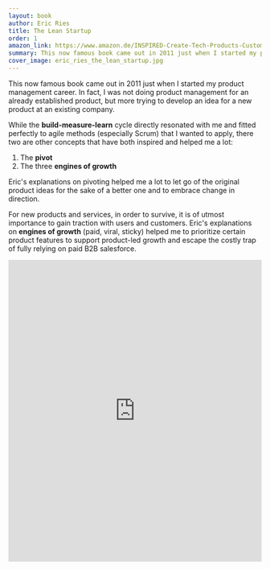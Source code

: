 ```yaml
---
layout: book
author: Eric Ries
title: The Lean Startup
order: 1
amazon_link: https://www.amazon.de/INSPIRED-Create-Tech-Products-Customers/dp/1119387507
summary: This now famous book came out in 2011 just when I started my product management career. 
cover_image: eric_ries_the_lean_startup.jpg
---
```

This now famous book came out in 2011 just when I started my product management career. 
In fact, I was not doing product management for an already established product, but more trying to develop an idea for a new product at an existing company. 

While the **build-measure-learn** cycle directly resonated with me and fitted perfectly to agile methods (especially Scrum) that I wanted to apply, there two are other concepts that have both inspired and helped me a lot:

1. The **pivot**
2. The three **engines of growth**

Eric's explanations on pivoting helped me a lot to let go of the original product ideas for the sake of a better one and to embrace change in direction. 

For new products and services, in order to survive, it is of utmost importance to gain traction with users and customers. 
Eric's explanations on **engines of growth** (paid, viral, sticky) helped me to prioritize certain product features to support product-led growth and escape the costly trap of fully relying on paid B2B salesforce. 

<iframe type="text/html" sandbox="allow-scripts allow-same-origin allow-popups" width="100%" height="600px" frameborder="0" allowfullscreen style="max-width:100%" src="https://lesen.amazon.de/kp/card?asin=B004J4XGN6&preview=inline&linkCode=kpe&ref_=cm_sw_r_kb_dp_677ZR7DBBACJVAYV0FSB" ></iframe>
